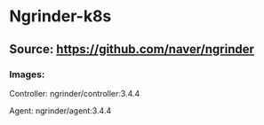 # Ngrinder-k8s

## Source: https://github.com/naver/ngrinder

### Images:

Controller:   ngrinder/controller:3.4.4

Agent:        ngrinder/agent:3.4.4
